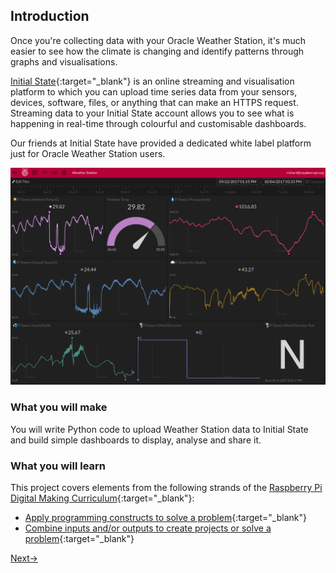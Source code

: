 ## Introduction

Once you're collecting data with your Oracle Weather Station, it's much easier to see how the climate is changing and identify patterns  through graphs and visualisations.

 [Initial State](https://www.initialstate.com/){:target="_blank"} is an online streaming and visualisation platform to which you can  upload time series data from your sensors, devices, software, files, or anything that can make an HTTPS request. Streaming data to your Initial State account allows you to see what is happening in real-time through colourful and customisable dashboards.

Our friends at Initial State have provided a dedicated white label platform just for Oracle Weather Station users.

![](images/image1.png)

### What you will make

You will write Python code to upload Weather Station data to Initial State and build simple dashboards to display, analyse and share it.

### What you will learn


This project covers elements from the following strands of the [Raspberry Pi Digital Making Curriculum](http://rpf.io/curriculum){:target="_blank"}:

+ [Apply programming constructs to solve a problem](https://curriculum.raspberrypi.org/programming/developer/){:target="_blank"}
+ [Combine inputs and/or outputs to create projects or solve a problem](https://www.raspberrypi.org/curriculum/physical-computing/ddeveloper){:target="_blank"}

[Next->](step_2.md)
